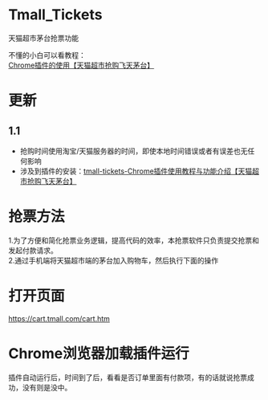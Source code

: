 # Tmall_Tickets
天猫超市茅台抢票功能

不懂的小白可以看教程：  
[Chrome插件的使用【天猫超市抢购飞天茅台】](https://chenhx.blog.csdn.net/article/details/112489954)

# 更新

## 1.1
- 抢购时间使用淘宝/天猫服务器的时间，即使本地时间错误或者有误差也无任何影响
- 涉及到插件的安装：[tmall-tickets-Chrome插件使用教程与功能介绍【天猫超市抢购飞天茅台】](https://chenhx.blog.csdn.net/article/details/112626055)  

# 抢票方法
1.为了方便和简化抢票业务逻辑，提高代码的效率，本抢票软件只负责提交抢票和发起付款请求。<br/>
2.通过手机端将天猫超市端的茅台加入购物车，然后执行下面的操作<br/>


# 打开页面
https://cart.tmall.com/cart.htm

# Chrome浏览器加载插件运行
插件自动运行后，时间到了后，看看是否订单里面有付款项，有的话就说抢票成功，没有则是没中。


